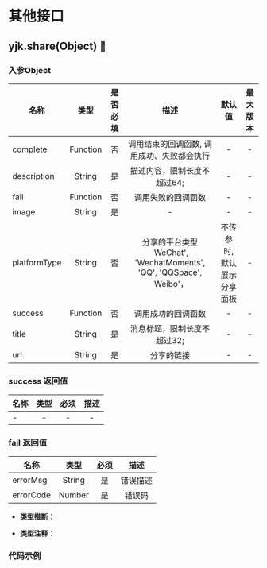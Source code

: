 # 其他接口

## yjk.share(Object) :tada:

### 入参Object

| 名称         |   类型   | 是否必填 |                                 描述                                 |          默认值           | 最大版本 |
| ------------ | :------: | :------: | :------------------------------------------------------------------: | :-----------------------: | :------: |
| complete     | Function |    否    |              调用结束的回调函数, 调用成功、失败都会执行              |             -             |    -     |
| description  |  String  |    是    |                     描述内容，限制长度不超过64;                      |             -             |    -     |
| fail         | Function |    否    |                          调用失败的回调函数                          |             -             |    -     |
| image        |  String  |    是    |                                 -                                    |             -             |    -     |
| platformType |  String  |    否    | 分享的平台类型 'WeChat', 'WechatMoments', 'QQ', 'QQSpace', 'Weibo'， | 不传参时,默认展示分享面板 |    -     |
| success      | Function |    否    |                          调用成功的回调函数                          |             -             |    -     |
| title        |  String  |    是    |                     消息标题，限制长度不超过32;                      |             -             |    -     |
| url          |  String  |    是    |                              分享的链接                              |             -             |    -     |

### success 返回值

| 名称 | 类型  | 必须  | 描述  |
| ---- | :---: | :---: | :---: |
|   -  |   -   |   -   |   -   | 

### fail 返回值

| 名称      |  类型  | 必须  |   描述   |
| --------- | :----: | :---: | :------: |
| errorMsg  | String |  是   | 错误描述 |
| errorCode | Number |  是   |  错误码  |


- **类型推断**：

- **类型注释**：

### 代码示例

```js
```






